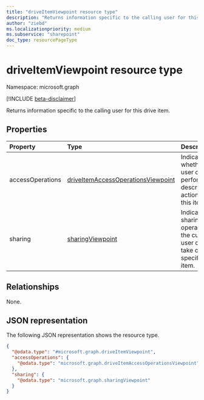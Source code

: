 ```yaml
---
title: "driveItemViewpoint resource type"
description: "Returns information specific to the calling user for this drive item."
author: "ziebd"
ms.localizationpriority: medium
ms.subservice: "sharepoint"
doc_type: resourcePageType
---
```


# driveItemViewpoint resource type

Namespace: microsoft.graph

[!INCLUDE [beta-disclaimer](../../includes/beta-disclaimer.md)]

Returns information specific to the calling user for this drive item.

## Properties

|Property|Type|Description|
|:---|:---|:---|
|accessOperations|[driveItemAccessOperationsViewpoint](../resources/driveitemaccessoperationsviewpoint.md)| Indicates whether the user can perform the described actions on this item.|
|sharing|[sharingViewpoint](../resources/sharingviewpoint.md)| Indicates sharing operations the current user can take on the specified item.|

## Relationships

None.

## JSON representation

The following JSON representation shows the resource type.
<!-- {
  "blockType": "resource",
  "@odata.type": "microsoft.graph.driveItemViewpoint"
}
-->
``` json
{
  "@odata.type": "#microsoft.graph.driveItemViewpoint",
  "accessOperations": {
    "@odata.type": "microsoft.graph.driveItemAccessOperationsViewpoint"
  },
  "sharing": {
    "@odata.type": "microsoft.graph.sharingViewpoint"
  }
}
```
